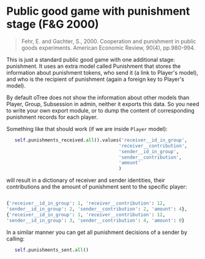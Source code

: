# Public good game with punishment stage (F&G 2000)

> Fehr, E. and Gachter, S., 2000. Cooperation and punishment in public goods experiments.
 American Economic Review, 90(4), pp.980-994.
 
 This is just a standard public good game with one additional stage: punishment.
 It uses an extra model called Punishment that stores the information about punishment tokens, who send it 
 (a link to Player's model), and who is the recipient of punishment (again a foreign key to Player's model).
 
 By default oTree does not show the information about other models than Player, Group, Subsession in admin, neither
 it exports this data. So you need to write your own export module, or to dump the content of corresponding punishment 
 records for each player. 
 
 Something like that should work (if we are inside `Player` model):
 
 ```python
    self.punishments_received.all().values('receiver__id_in_group',
                                          'receiver__contribution',
                                          'sender__id_in_group',
                                          'sender__contribution',
                                          'amount'
                                          )
```
 will result in a dictionary of receiver and sender identities, their contributions and the amount of punishment
 sent to the specific player:
 
 ```python

{'receiver__id_in_group': 1, 'receiver__contribution': 12, 
'sender__id_in_group': 2, 'sender__contribution': 2, 'amount': 4}, 
{'receiver__id_in_group': 1, 'receiver__contribution': 12, 
'sender__id_in_group': 3, 'sender__contribution': 4, 'amount': 0}
```
 
 In a similar manner you can get all punishment decisions of a sender by calling:
 ```python
    self.punishments_sent.all()
```
